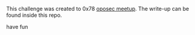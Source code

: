 This challenge was created to 0x78 [oposec meetup](https://www.meetup.com/0xOPOSEC/events/266441047/).
The write-up can be found inside this repo.


have fun
